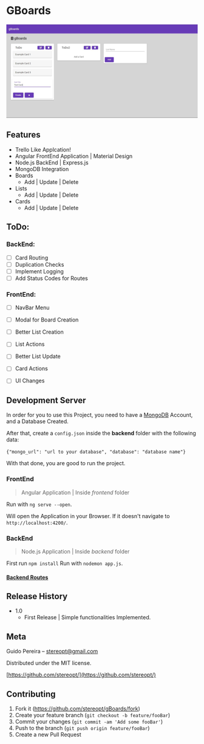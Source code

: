 # GBoards

![gBoards](https://raw.githubusercontent.com/StereoPT/gBoards/master/screens/gBoards_015.jpg)

## Features

- Trello Like Applcation!
- Angular FrontEnd Application | Material Design
- Node.js BackEnd | Express.js
- MongoDB Integration
- Boards
	- Add | Update | Delete
- Lists
	- Add | Update | Delete
- Cards
	- Add | Update | Delete


## ToDo:

### BackEnd:
- [ ] Card Routing
- [ ] Duplication Checks
- [ ] Implement Logging
- [ ] Add Status Codes for Routes

### FrontEnd:
- [ ] NavBar Menu
- [ ] Modal for Board Creation
- [ ] Better List Creation
- [ ] List Actions
- [ ] Better List Update
- [ ] Card Actions
- [ ] UI Changes


## Development Server

In order for you to use this Project, you need to have a [MongoDB](https://www.mongodb.com/) Account, and a Database Created.

After that, create a `config.json` inside the **backend** folder with the following data:

`{"mongo_url": "url to your database", "database": "database name"}`

With that done, you are good to run the project.

### FrontEnd

> Angular Application | Inside *frontend* folder

Run with `ng serve --open`.

Will open the Application in your Browser. If it doesn't navigate to `http://localhost:4200/`.


### BackEnd

> Node.js Application | Inside *backend* folder

First run `npm install`
Run with `nodemon app.js`.

#### [Backend Routes](https://github.com/StereoPT/gBoards/blob/master/ROUTES.md)

## Release History

 - 1.0
	 - First Release | Simple functionalities Implemented.

## Meta

Guido Pereira – stereopt@gmail.com

Distributed under the MIT license.

[https://github.com/stereopt/](https://github.com/stereopt/)

## Contributing

1. Fork it (<https://github.com/stereopt/gBoards/fork>)
2. Create your feature branch (`git checkout -b feature/fooBar`)
3. Commit your changes (`git commit -am 'Add some fooBar'`)
4. Push to the branch (`git push origin feature/fooBar`)
5. Create a new Pull Request
